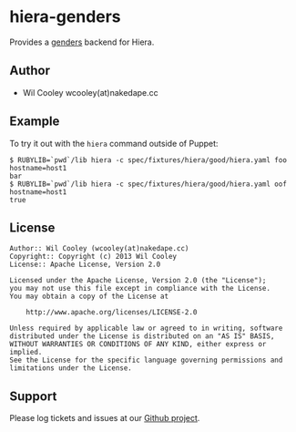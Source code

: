 hiera-genders
=============

Provides a [genders][1] backend for Hiera.

Author
------
* Wil Cooley wcooley(at)nakedape.cc

Example
-------

To try it out with the `hiera` command outside of Puppet:

    $ RUBYLIB=`pwd`/lib hiera -c spec/fixtures/hiera/good/hiera.yaml foo hostname=host1
    bar
    $ RUBYLIB=`pwd`/lib hiera -c spec/fixtures/hiera/good/hiera.yaml oof hostname=host1
    true

License
-------

    Author:: Wil Cooley (wcooley(at)nakedape.cc)
    Copyright:: Copyright (c) 2013 Wil Cooley
    License:: Apache License, Version 2.0

    Licensed under the Apache License, Version 2.0 (the "License");
    you may not use this file except in compliance with the License.
    You may obtain a copy of the License at

        http://www.apache.org/licenses/LICENSE-2.0

    Unless required by applicable law or agreed to in writing, software
    distributed under the License is distributed on an "AS IS" BASIS,
    WITHOUT WARRANTIES OR CONDITIONS OF ANY KIND, either express or implied.
    See the License for the specific language governing permissions and
    limitations under the License.

Support
-------

Please log tickets and issues at our [Github project][2].

[1]: https://computing.llnl.gov/linux/genders.html
[2]: https://github.com/wcooley/hiera-genders/issues
